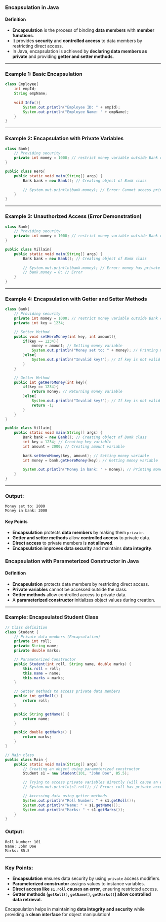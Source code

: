 ### **Encapsulation in Java**

#### **Definition**
- **Encapsulation** is the process of binding **data members** with **member functions**.
- It provides **security** and **controlled access** to data members by restricting direct access.
- In Java, encapsulation is achieved by **declaring data members as private** and providing **getter and setter methods**.

---

### **Example 1: Basic Encapsulation**

```java
class Employee{
    int empId;
    String empName;
    
    void Info(){
        System.out.println("Employee ID: " + empId);
        System.out.println("Employee Name: " + empName);
    }
}
```

---

### **Example 2: Encapsulation with Private Variables**

```java
class Bank{
    // Providing security
    private int money = 1000; // restrict money variable outside Bank class
}

public class Hero{
    public static void main(String[] args) {
        Bank bank = new Bank(); // Creating object of Bank class
        
        // System.out.println(bank.money); // Error: Cannot access private variable
    }
}
```

---

### **Example 3: Unauthorized Access (Error Demonstration)**

```java
class Bank{
    // Providing security
    private int money = 1000; // restrict money variable outside Bank class
}

public class Villain{
    public static void main(String[] args) {
        Bank bank = new Bank(); // Creating object of Bank class
        
        // System.out.println(bank.money); // Error: money has private access in Bank
        // bank.money = 0; // Error
    }
}
```

---

### **Example 4: Encapsulation with Getter and Setter Methods**

```java
class Bank{
    // Providing security
    private int money = 1000; // restrict money variable outside Bank class
    private int key = 1234;

    // Setter Method
    public void setHeroMoney(int key, int amount){
        if(key == 1234){
            money = amount; // Setting money variable
            System.out.println("Money set to: " + money); // Printing money variable
        }else{
            System.out.println("Invalid key!"); // If key is not valid
        }
    }

    // Getter Method
    public int getHeroMoney(int key){
        if(key == 1234){
            return money; // Returning money variable
        }else{
            System.out.println("Invalid key!"); // If key is not valid
            return -1;
        }
    }
}

public class Villain{
    public static void main(String[] args) {
        Bank bank = new Bank(); // Creating object of Bank class
        int key = 1234; // Creating key variable
        int amount = 2000; // Creating amount variable
        
        bank.setHeroMoney(key, amount); // Setting money variable
        int money = bank.getHeroMoney(key); // Getting money variable
        
        System.out.println("Money in bank: " + money); // Printing money variable
    }
}
```

---

### **Output:**
```plaintext
Money set to: 2000
Money in bank: 2000
```

#### **Key Points**
- **Encapsulation** protects **data members** by making them `private`.
- **Getter and setter methods** allow **controlled access** to private data.
- **Direct access** to private members is **not allowed**.
- **Encapsulation improves data security** and maintains **data integrity**.



### **Encapsulation with Parameterized Constructor in Java**

#### **Definition**
- **Encapsulation** protects data members by restricting direct access.
- **Private variables** cannot be accessed outside the class.
- **Getter methods** allow controlled access to private data.
- A **parameterized constructor** initializes object values during creation.

---

### **Example: Encapsulated Student Class**

```java
// Class definition
class Student {
    // Private data members (Encapsulation)
    private int roll;
    private String name;
    private double marks;

    // Parameterized Constructor
    public Student(int roll, String name, double marks) {
        this.roll = roll;
        this.name = name;
        this.marks = marks;
    }

    // Getter methods to access private data members
    public int getRoll() {
        return roll;
    }

    public String getName() {
        return name;
    }

    public double getMarks() {
        return marks;
    }
}

// Main class
public class Main {
    public static void main(String[] args) {
        // Creating an object using parameterized constructor
        Student s1 = new Student(101, "John Doe", 85.5);

        // Trying to access private variables directly (will cause an error)
        // System.out.println(s1.roll); // Error: roll has private access in Student

        // Accessing data using getter methods
        System.out.println("Roll Number: " + s1.getRoll());
        System.out.println("Name: " + s1.getName());
        System.out.println("Marks: " + s1.getMarks());
    }
}
```

### **Output:**
```plaintext
Roll Number: 101
Name: John Doe
Marks: 85.5
```

---

### **Key Points:**
- **Encapsulation** ensures data security by using `private` access modifiers.
- **Parameterized constructor** assigns values to instance variables.
- **Direct access like `s1.roll` causes an error**, ensuring restricted access.
- **Getter methods (`getRoll()`, `getName()`, `getMarks()`) allow controlled data retrieval.**

Encapsulation helps in maintaining **data integrity and security** while providing a **clean interface** for object manipulation!

